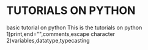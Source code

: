 # TUTORIALS ON PYTHON
basic tutorial on python
This is the tutorials on python
1)print,end="",comments,escape character
2)variables,datatype,typecasting
